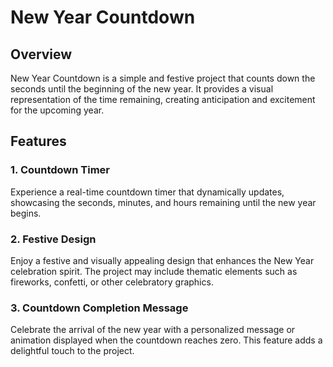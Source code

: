 # New Year Countdown

## Overview
New Year Countdown is a simple and festive project that counts down the seconds until the beginning of the new year. It provides a visual representation of the time remaining, creating anticipation and excitement for the upcoming year.

## Features

### 1. Countdown Timer
Experience a real-time countdown timer that dynamically updates, showcasing the seconds, minutes, and hours remaining until the new year begins.

### 2. Festive Design
Enjoy a festive and visually appealing design that enhances the New Year celebration spirit. The project may include thematic elements such as fireworks, confetti, or other celebratory graphics.

### 3. Countdown Completion Message
Celebrate the arrival of the new year with a personalized message or animation displayed when the countdown reaches zero. This feature adds a delightful touch to the project.
